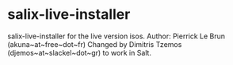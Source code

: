 salix-live-installer
====================

salix-live-installer for the live version isos.
Author: Pierrick Le Brun (akuna~at~free~dot~fr)
Changed by Dimitris Tzemos (djemos~at~slackel~dot~gr) to work in Salt.




